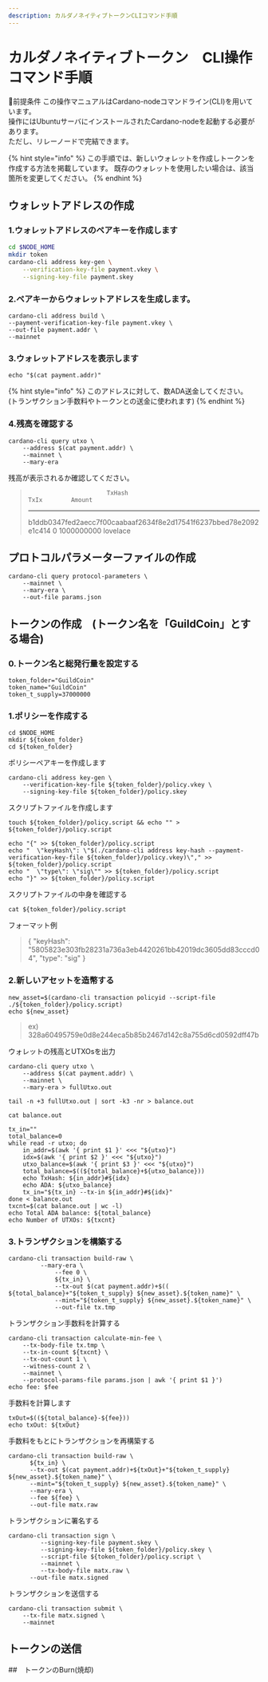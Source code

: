 ```yaml
---
description: カルダノネイティブトークンCLIコマンド手順
---
```


# カルダノネイティブトークン　CLI操作コマンド手順

🛑前提条件
この操作マニュアルはCardano-nodeコマンドライン(CLI)を用いています。  
操作にはUbuntuサーバにインストールされたCardano-nodeを起動する必要があります。  
ただし、リレーノードで完結できます。  

{% hint style="info" %}
この手順では、新しいウォレットを作成しトークンを作成する方法を掲載しています。
既存のウォレットを使用したい場合は、該当箇所を変更してください。
{% endhint %}

## ウォレットアドレスの作成

### 1.ウォレットアドレスのペアキーを作成します

```bash
cd $NODE_HOME
mkdir token
cardano-cli address key-gen \
    --verification-key-file payment.vkey \
    --signing-key-file payment.skey
```

### 2.ペアキーからウォレットアドレスを生成します。

```
cardano-cli address build \
--payment-verification-key-file payment.vkey \
--out-file payment.addr \
--mainnet
```

### 3.ウォレットアドレスを表示します

```
echo "$(cat payment.addr)"
```

{% hint style="info" %}
このアドレスに対して、数ADA送金してください。  
(トランザクション手数料やトークンとの送金に使われます)
{% endhint %}

### 4.残高を確認する
```
cardano-cli query utxo \
    --address $(cat payment.addr) \
    --mainnet \
    --mary-era
```
残高が表示されるか確認してください。  

>                           TxHash                                 TxIx        Amount
> --------------------------------------------------------------------------------------
> b1ddb0347fed2aecc7f00caabaaf2634f8e2d17541f6237bbed78e2092e1c414     0        1000000000 lovelace

## プロトコルパラメーターファイルの作成

```
cardano-cli query protocol-parameters \
    --mainnet \
    --mary-era \
    --out-file params.json
```

## トークンの作成　(トークン名を「GuildCoin」とする場合)

### 0.トークン名と総発行量を設定する

```
token_folder="GuildCoin"
token_name="GuildCoin"
token_t_supply=37000000
```
### 1.ポリシーを作成する

```
cd $NODE_HOME
mkdir ${token_folder}
cd ${token_folder}
```

ポリシーペアキーを作成します

```
cardano-cli address key-gen \
    --verification-key-file ${token_folder}/policy.vkey \
    --signing-key-file ${token_folder}/policy.skey
```

スクリプトファイルを作成します
```
touch ${token_folder}/policy.script && echo "" > ${token_folder}/policy.script
```

```
echo "{" >> ${token_folder}/policy.script
echo "  \"keyHash\": \"$(./cardano-cli address key-hash --payment-verification-key-file ${token_folder}/policy.vkey)\"," >> ${token_folder}/policy.script
echo "  \"type\": \"sig\"" >> ${token_folder}/policy.script
echo "}" >> ${token_folder}/policy.script
```

スクリプトファイルの中身を確認する
```
cat ${token_folder}/policy.script
```
フォーマット例
> {
>   "keyHash": "5805823e303fb28231a736a3eb4420261bb42019dc3605dd83cccd04",
>   "type": "sig"
> }


### 2.新しいアセットを造幣する

```
new_asset=$(cardano-cli transaction policyid --script-file ./${token_folder}/policy.script)
echo ${new_asset}
```
> ex) 328a60495759e0d8e244eca5b85b2467d142c8a755d6cd0592dff47b


ウォレットの残高とUTXOsを出力
```
cardano-cli query utxo \
    --address $(cat payment.addr) \
    --mainnet \
    --mary-era > fullUtxo.out

tail -n +3 fullUtxo.out | sort -k3 -nr > balance.out

cat balance.out

tx_in=""
total_balance=0
while read -r utxo; do
    in_addr=$(awk '{ print $1 }' <<< "${utxo}")
    idx=$(awk '{ print $2 }' <<< "${utxo}")
    utxo_balance=$(awk '{ print $3 }' <<< "${utxo}")
    total_balance=$((${total_balance}+${utxo_balance}))
    echo TxHash: ${in_addr}#${idx}
    echo ADA: ${utxo_balance}
    tx_in="${tx_in} --tx-in ${in_addr}#${idx}"
done < balance.out
txcnt=$(cat balance.out | wc -l)
echo Total ADA balance: ${total_balance}
echo Number of UTXOs: ${txcnt}
```


### 3.トランザクションを構築する

```
cardano-cli transaction build-raw \
	     --mary-era \
             --fee 0 \
             ${tx_in} \
             --tx-out $(cat payment.addr)+$(( ${total_balance}+"${token_t_supply} ${new_asset}.${token_name}" \
             --mint="${token_t_supply} ${new_asset}.${token_name}" \
             --out-file tx.tmp
```

トランザクション手数料を計算する

```
cardano-cli transaction calculate-min-fee \
    --tx-body-file tx.tmp \
    --tx-in-count ${txcnt} \
    --tx-out-count 1 \
    --witness-count 2 \
    --mainnet \
    --protocol-params-file params.json | awk '{ print $1 }')
echo fee: $fee
```

手数料を計算します
```
txOut=$((${total_balance}-${fee}))
echo txOut: ${txOut}
```

手数料をもとにトランザクションを再構築する

```
cardano-cli transaction build-raw \
      ${tx_in} \
      --tx-out $(cat payment.addr)+${txOut}+"${token_t_supply} ${new_asset}.${token_name}" \
      --mint="${token_t_supply} ${new_asset}.${token_name}" \
      --mary-era \
      --fee ${fee} \
      --out-file matx.raw
```

トランザクションに署名する

```
cardano-cli transaction sign \
	     --signing-key-file payment.skey \
	     --signing-key-file ${token_folder}/policy.skey \
	     --script-file ${token_folder}/policy.script \
	     --mainnet \
	     --tx-body-file matx.raw \
      --out-file matx.signed
```

トランザクションを送信する

```
cardano-cli transaction submit \
    --tx-file matx.signed \
    --mainnet
```


## トークンの送信


##　トークンのBurn(焼却)

